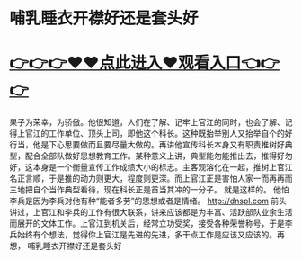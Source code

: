 # 哺乳睡衣开襟好还是套头好

# <a href="https://github.com/xiaopoe/lesi/issues/1">👉👉👉♥♥点此进入♥观看入口👈👉👉</a>

果子为荣幸，为骄傲。他很知道，人们在了解、记牢上官江的同时，也会了解、记得上官江的工作单位、顶头上司，即他这个科长。这种既抬举别人又抬举自个的好行当，他是下心思要做而且要尽量大做的。再讲他宣传科长本身又有职责推树好典型，配合全部队做好思想教育工作。某种意义上讲，典型能勿能推出去，推得好勿好，这本身是一个衡量宣传工作成绩大小的标志。主客观溶化在一起，推树上官江名正言顺，于是推的动力则更大，程度则更深。而上官江正是害怕人家一而再再而三地把自个当作典型看待，现在科长正是首当其冲的一分子。
就是这样的。
他怕李兵是因为李兵对他有种“能者多劳”的思想或者是情绪。
http://dnspl.com
前头讲过，上官江和李兵的工作有很大联系，讲来应该都是为丰富、活跃部队业余生活而展开的文体工作。上官江到机关后，经常立功受奖，接受各种荣誉称号，于是李兵始终有个想法，觉得你上官江是先进的先进，多干点工作是应该又应该的。再想，
哺乳睡衣开襟好还是套头好
